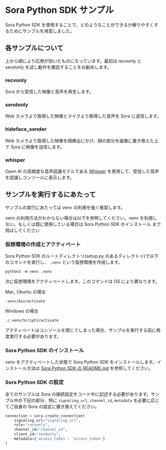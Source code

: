 # Sora Python SDK サンプル

Sora Python SDK を使用することで、どのようなことができるか解りやすくするためにサンプルを用意しました。

## 各サンプルについて

上から順により応用が効いたものになっています。最初は recvonly と sendonly を試し動作を確認することをお勧めします。

### recvonly

Sora から受信した映像と音声を再生します。

### sendonly

Web カメラより取得した映像とマイクより取得した音声を Sora に送信します。

### hideface_sender

Web カメラより取得した映像を顔検出にかけ、顔の部分を画像に置き換えた上で Sora に映像を送信します。 

### whisper

Open AI の高精度な音声認識モデルである [Whisper](https://github.com/openai/whisper) を使用して、受信した音声を認識しコンソールに表示します。

## サンプルを実行するにあたって

サンプルの実行にあたっては venv の利用を強く推奨します。

venv の利用方法がわからない場合は以下を参照してください。venv を利用しない。もしくは既に使用している場合は Sora Python SDK のインストール まで飛ばしてください

### 仮想環境の作成とアクティベート

Sora Python SDK のルートディレクトリ(setup.py のあるディレクトリ)で以下のコマンドを実行し、 `.venv` という仮想環境を作成します。

```console
python3 -m venv .venv
```

次に仮想環境をアクティベートします。このコマンドは OS により異なります。

Mac, Ubuntu の場合

```console
.venv/bin/activate
```

Windows の場合

```console
./.venv/Scripts/activate
```

アクティベートはコンソールを閉じてしまった場合、サンプルを実行する前に再度実行する必要があります。

### Sora Python SDK のインストール

venv をアクティベートした状態で Sora Python SDK をインストールします。インストール方法は [Sora Python SDK の README.md](../README.md#ビルド) を参照してください。

### Sora Python SDK の設定

全てのサンプルは Sora の接続設定をコード中に記述する必要があります。サンプル中の下記の部分、特に `signaling_url`, `channel_id`, `metadata` を必要に応じてご自身の Sora の設定に置き換えてください。

```python
connection = sora.create_connection(
    signaling_url="signaling_url",
    role="recvonly",
    channel_id="channel_id",
    client_id="sendonly",
    metadata={'access_token': 'access_token'}
)
```
